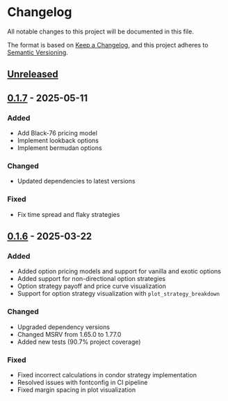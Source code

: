 # Changelog

All notable changes to this project will be documented in this file.

The format is based on [Keep a Changelog](https://keepachangelog.com/en/1.0.0/),
and this project adheres to [Semantic Versioning](https://semver.org/spec/v2.0.0.html).

## [Unreleased]

## [0.1.7] - 2025-05-11

### Added

- Add Black-76 pricing model
- Implement lookback options
- Implement bermudan options

### Changed

- Updated dependencies to latest versions

### Fixed

- Fix time spread and flaky strategies

## [0.1.6] - 2025-03-22

### Added

- Added option pricing models and support for vanilla and exotic options
- Added support for non-directional option strategies
- Option strategy payoff and price curve visualization
- Support for option strategy visualization with `plot_strategy_breakdown`

### Changed

- Upgraded dependency versions
- Changed MSRV from 1.65.0 to 1.77.0
- Added new tests (90.7% project coverage)

### Fixed

- Fixed incorrect calculations in condor strategy implementation
- Resolved issues with fontconfig in CI pipeline
- Fixed margin spacing in plot visualization

[Unreleased]: https://github.com/carlobortolan/quantrs/compare/v0.1.7...HEAD
[0.1.7]: https://github.com/carlobortolan/quantrs/releases/tag/v0.1.7
[0.1.6]: https://github.com/carlobortolan/quantrs/releases/tag/v0.1.6
